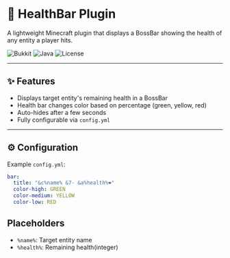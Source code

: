 # 🔋 HealthBar Plugin

A lightweight Minecraft plugin that displays a BossBar showing the health of any entity a player hits.

![Bukkit](https://img.shields.io/badge/Bukkit-1.20%2B-blue?style=flat-square)
![Java](https://img.shields.io/badge/Java-17-orange?style=flat-square)
![License](https://img.shields.io/badge/License-MIT-green?style=flat-square)

---

## ✨ Features

- Displays target entity's remaining health in a BossBar
- Health bar changes color based on percentage (green, yellow, red)
- Auto-hides after a few seconds
- Fully configurable via `config.yml`

---

## ⚙️ Configuration

Example `config.yml`:

```yaml
bar:
  title: "&c%name% &7- &a%health%❤"
  color-high: GREEN
  color-medium: YELLOW
  color-low: RED
```
## Placeholders

- `%name%`: Target entity name
- `%health%`: Remaining health(integer)